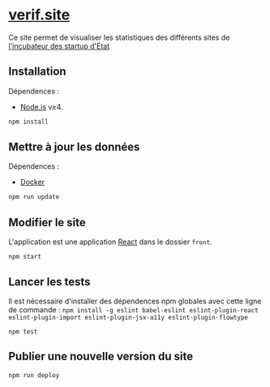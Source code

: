 # [verif.site](https://verif.site)

Ce site permet de visualiser les statistiques des différents sites de [l'incubateur des startup d'État](https://beta.gouv.fr)

## Installation

Dépendences :
 * [Node.js] v≥4.

```sh
npm install
```

## Mettre à jour les données

Dépendences :

 * [Docker]

```sh
npm run update
```

## Modifier le site

L'application est une application [React] dans le dossier `front`.

```
npm start
```

## Lancer les tests

Il est nécessaire d'installer des dépendences npm globales avec cette ligne de commande : `npm install -g eslint babel-eslint eslint-plugin-react eslint-plugin-import eslint-plugin-jsx-a11y eslint-plugin-flowtype`


```
npm test
```

## Publier une nouvelle version du site

```
npm run deploy
```



[Node.js]: https://nodejs.org/en/
[Docker]: https://www.docker.com/
[React]: https://facebook.github.io/react/
